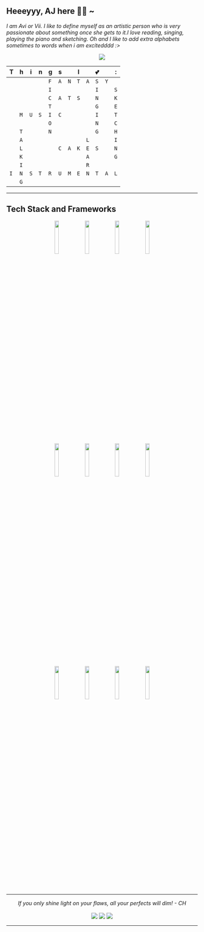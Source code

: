 
## Heeeyyy, AJ here 👩🏻 ~ 
*I am Avi or Vii. I like to define myself as an artistic person who is very passionate about something once she gets to it.I love reading, singing, playing the piano and sketching. Oh and I like to add extra alphabets sometimes to words when i am excitedddd :>*

<p align="center">
<img src = "https://arthifis.files.wordpress.com/2018/03/waving-anime.gif?w=499" >
</p>

<div align='center'>

|T|h|i|n|g|s||I||💕| |:| 
| - | - | - | - | - | - | - | - | - | - | - | - |
| | | | | `F` |`A`|`N`|`T`|`A`|`S`|`Y`| |
| | | | |`I`| | | | |`I`| |`S`|
| | | | |`C`|`A`|`T`|`S`| |`N`| |`K`|
| | | | |`T`| | | | |`G`| |`E`|
| |`M`|`U`|`S`|`I`|`C`| | | |`I`| |`T`|
| | | | |`O`| | | | |`N`| |`C`|
| |`T`| | |`N`| | | | |`G`| |`H`|
| |`A`| | | | | | |`L`| | |`I`|
| |`L`| | | |`C`|`A`|`K`|`E`|`S`| |`N`|
| |`K`| | | | | | |`A`| | |`G`|
| |`I`| | | | | | |`R`| | | | 
|`I`|`N`|`S`|`T`|`R`|`U`|`M`|`E`|`N`|`T`|`A`|`L`|
| |`G`| | | | | | | | | | | 

</div>

<hr>

## Tech Stack and Frameworks


<p align="center">
  <code><img width="15%" src="https://www.vectorlogo.zone/logos/python/python-ar21.svg"></code>
  <code><img width="15%" src="https://www.vectorlogo.zone/logos/mongodb/mongodb-ar21.svg"></code>
  <code><img width="15%" src="https://www.vectorlogo.zone/logos/git-scm/git-scm-ar21.svg"></code>
  <code><img width="15%" src="https://www.vectorlogo.zone/logos/gatsbyjs/gatsbyjs-ar21.svg"></code>
  <br />
  <code><img width="15%" src="https://www.vectorlogo.zone/logos/html5up/html5up-ar21.svg"></code>
  <code><img width="15%" src="https://www.vectorlogo.zone/logos/postgresql/postgresql-ar21.svg"></code>
  <code><img width="15%" src="https://www.vectorlogo.zone/logos/javascript/javascript-ar21.svg"></code>
  <code><img width="15%" src="https://www.vectorlogo.zone/logos/amazon_aws/amazon_aws-ar21.svg"></code>
  <br />
  <code><img width="15%" src="https://www.vectorlogo.zone/logos/nodejs/nodejs-ar21.svg"></code>
  <code><img width="15%" src="https://www.vectorlogo.zone/logos/reactjs/reactjs-ar21.svg"></code>
  <code><img width="15%" src="https://www.vectorlogo.zone/logos/r-project/r-project-ar21.svg"></code>
  <code><img width="15%" src="https://www.vectorlogo.zone/logos/pocoo_flask/pocoo_flask-ar21.svg"></code>
 </p>

<hr>

<p align="center">
    <i> If you only shine light on your flaws, all your perfects will dim! - CH </i>
    <br><br>
    <a target="_blank" href="mailto:avi.j@somaiya.edu"><img src="https://img.shields.io/badge/-Gmail-D14836?style=for-the-badge&logo=Gmail&logoColor=white"></img></a>
    <a target="_blank" href="https://www.linkedin.com/in/aviiii/"><img src="https://img.shields.io/badge/-LinkedIn-0077B5?style=for-the-badge&logo=Linkedin&logoColor=white"></img></a>
    <a target="_blank" href="https://twitter.com/AviJainn"><img src="https://img.shields.io/badge/-Twitter-1DA1F2?style=for-the-badge&logo=Twitter&logoColor=white"></img></a>
    <br>
</p>
<hr>


